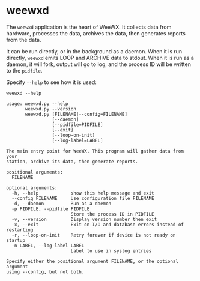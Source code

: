 # weewxd

The `weewxd` application is the heart of WeeWX.  It collects data from
hardware, processes the data, archives the data, then generates reports
from the data.

It can be run directly, or in the background as a daemon.  When it is run
directly, `weewxd` emits LOOP and ARCHIVE data to stdout.  When it is run
as a daemon, it will fork, output will go to log, and the process ID will be
written to the `pidfile`.

Specify `--help` to see how it is used:
```
weewxd --help
```
```
usage: weewxd.py --help
       weewxd.py --version
       weewxd.py [FILENAME|--config=FILENAME]
                 [--daemon]
                 [--pidfile=PIDFILE]
                 [--exit]
                 [--loop-on-init]
                 [--log-label=LABEL]

The main entry point for WeeWX. This program will gather data from your
station, archive its data, then generate reports.

positional arguments:
  FILENAME

optional arguments:
  -h, --help            show this help message and exit
  --config FILENAME     Use configuration file FILENAME
  -d, --daemon          Run as a daemon
  -p PIDFILE, --pidfile PIDFILE
                        Store the process ID in PIDFILE
  -v, --version         Display version number then exit
  -x, --exit            Exit on I/O and database errors instead of restarting
  -r, --loop-on-init    Retry forever if device is not ready on startup
  -n LABEL, --log-label LABEL
                        Label to use in syslog entries

Specify either the positional argument FILENAME, or the optional argument
using --config, but not both.
```
